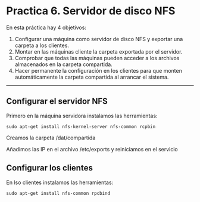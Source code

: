 # Practica 6. Servidor de disco NFS
En esta práctica hay 4 objetivos:

1. Configurar una máquina como servidor de disco NFS y exportar una carpeta a los clientes.
2. Montar en las máquinas cliente la carpeta exportada por el servidor.
3. Comprobar que todas las máquinas pueden acceder a los archivos almacenados en la carpeta compartida.
4. Hacer permanente la configuración en los clientes para que monten automáticamente la carpeta compartida al arrancar el sistema.

---

## Configurar el servidor NFS

Primero en la máquina servidora instalamos las herramientas:

	sudo apt-get install nfs-kernel-server nfs-common rcpbin

Creamos la carpeta /dat/compartida 

Añadimos las IP en el archivo /etc/exports y reiniciamos en el servicio
## Configurar los clientes

En lso clientes instalamos las herramientas:

	sudo apt-get install nfs-common rpcbind